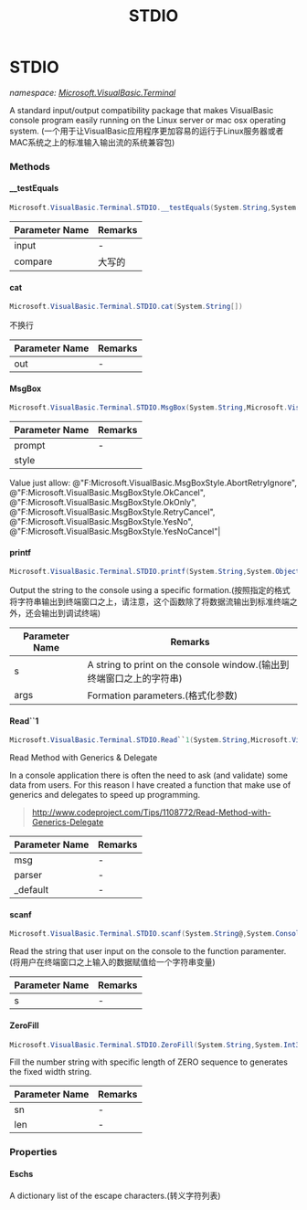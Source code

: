 ﻿---
title: STDIO
---

# STDIO
_namespace: [Microsoft.VisualBasic.Terminal](N-Microsoft.VisualBasic.Terminal.html)_

A standard input/output compatibility package that makes VisualBasic console
 program easily running on the Linux server or mac osx operating system.
 (一个用于让VisualBasic应用程序更加容易的运行于Linux服务器或者MAC系统之上的标准输入输出流的系统兼容包)



### Methods

#### __testEquals
```csharp
Microsoft.VisualBasic.Terminal.STDIO.__testEquals(System.String,System.Char)
```


|Parameter Name|Remarks|
|--------------|-------|
|input|-|
|compare|大写的|


#### cat
```csharp
Microsoft.VisualBasic.Terminal.STDIO.cat(System.String[])
```
不换行

|Parameter Name|Remarks|
|--------------|-------|
|out|-|


#### MsgBox
```csharp
Microsoft.VisualBasic.Terminal.STDIO.MsgBox(System.String,Microsoft.VisualBasic.MsgBoxStyle)
```


|Parameter Name|Remarks|
|--------------|-------|
|prompt|-|
|style|
 Value just allow:
 @"F:Microsoft.VisualBasic.MsgBoxStyle.AbortRetryIgnore",
 @"F:Microsoft.VisualBasic.MsgBoxStyle.OkCancel",
 @"F:Microsoft.VisualBasic.MsgBoxStyle.OkOnly",
 @"F:Microsoft.VisualBasic.MsgBoxStyle.RetryCancel",
 @"F:Microsoft.VisualBasic.MsgBoxStyle.YesNo",
 @"F:Microsoft.VisualBasic.MsgBoxStyle.YesNoCancel"|


#### printf
```csharp
Microsoft.VisualBasic.Terminal.STDIO.printf(System.String,System.Object[])
```
Output the string to the console using a specific formation.(按照指定的格式将字符串输出到终端窗口之上，请注意，这个函数除了将数据流输出到标准终端之外，还会输出到调试终端)

|Parameter Name|Remarks|
|--------------|-------|
|s|A string to print on the console window.(输出到终端窗口之上的字符串)|
|args|Formation parameters.(格式化参数)|


#### Read``1
```csharp
Microsoft.VisualBasic.Terminal.STDIO.Read``1(System.String,Microsoft.VisualBasic.Terminal.STDIO.TryParseDelegate{``0},``0)
```
Read Method with Generics & Delegate
 
 In a console application there is often the need to ask (and validate) some data from users. 
 For this reason I have created a function that make use of generics and delegates to 
 speed up programming.
 
 > http://www.codeproject.com/Tips/1108772/Read-Method-with-Generics-Delegate

|Parameter Name|Remarks|
|--------------|-------|
|msg|-|
|parser|-|
|_default|-|


#### scanf
```csharp
Microsoft.VisualBasic.Terminal.STDIO.scanf(System.String@,System.ConsoleColor)
```
Read the string that user input on the console to the function paramenter.
 (将用户在终端窗口之上输入的数据赋值给一个字符串变量)

|Parameter Name|Remarks|
|--------------|-------|
|s|-|


#### ZeroFill
```csharp
Microsoft.VisualBasic.Terminal.STDIO.ZeroFill(System.String,System.Int32)
```
Fill the number string with specific length of ZERO sequence to generates the fixed width string.

|Parameter Name|Remarks|
|--------------|-------|
|sn|-|
|len|-|



### Properties

#### Eschs
A dictionary list of the escape characters.(转义字符列表)
